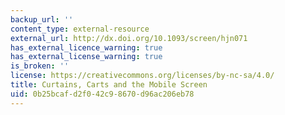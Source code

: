 ```yaml
---
backup_url: ''
content_type: external-resource
external_url: http://dx.doi.org/10.1093/screen/hjn071
has_external_licence_warning: true
has_external_license_warning: true
is_broken: ''
license: https://creativecommons.org/licenses/by-nc-sa/4.0/
title: Curtains, Carts and the Mobile Screen
uid: 0b25bcaf-d2f0-42c9-8670-d96ac206eb78
---
```

